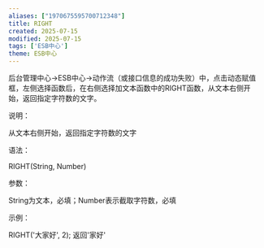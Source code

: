 ```yaml
---
aliases: ["1970675595700712348"]
title: RIGHT
created: 2025-07-15
modified: 2025-07-15
tags: ['ESB中心']
theme: ESB中心
---
```


后台管理中心->ESB中心->动作流（或接口信息的成功失败）中，点击动态赋值框，左侧选择函数后，在右侧选择加文本函数中的RIGHT函数，从文本右侧开始，返回指定字符数的文字。

说明：

从文本右侧开始，返回指定字符数的文字

语法：

RIGHT(String, Number)

参数：

String为文本，必填；Number表示截取字符数，必填

示例：

RIGHT('大家好', 2); 返回'家好'